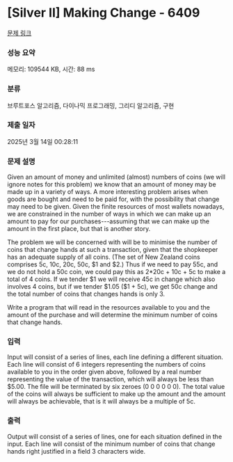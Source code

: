 # [Silver II] Making Change - 6409 

[문제 링크](https://www.acmicpc.net/problem/6409) 

### 성능 요약

메모리: 109544 KB, 시간: 88 ms

### 분류

브루트포스 알고리즘, 다이나믹 프로그래밍, 그리디 알고리즘, 구현

### 제출 일자

2025년 3월 14일 00:28:11

### 문제 설명

<p>Given an amount of money and unlimited (almost) numbers of coins (we will ignore notes for this problem) we know that an amount of money may be made up in a variety of ways. A more interesting problem arises when goods are bought and need to be paid for, with the possibility that change may need to be given. Given the finite resources of most wallets nowadays, we are constrained in the number of ways in which we can make up an amount to pay for our purchases---assuming that we can make up the amount in the first place, but that is another story.</p>

<p>The problem we will be concerned with will be to minimise the number of coins that change hands at such a transaction, given that the shopkeeper has an adequate supply of all coins. (The set of New Zealand coins comprises 5c, 10c, 20c, 50c, <span>$</span>1 and <span>$</span>2.) Thus if we need to pay 55c, and we do not hold a 50c coin, we could pay this as 2*20c + 10c + 5c to make a total of 4 coins. If we tender <span>$</span>1 we will receive 45c in change which also involves 4 coins, but if we tender <span>$</span>1.05 (<span>$</span>1 + 5c), we get 50c change and the total number of coins that changes hands is only 3.</p>

<p>Write a program that will read in the resources available to you and the amount of the purchase and will determine the minimum number of coins that change hands.</p>

### 입력 

 <p>Input will consist of a series of lines, each line defining a different situation. Each line will consist of 6 integers representing the numbers of coins available to you in the order given above, followed by a real number representing the value of the transaction, which will always be less than <span>$</span>5.00. The file will be terminated by six zeroes (0 0 0 0 0 0). The total value of the coins will always be sufficient to make up the amount and the amount will always be achievable, that is it will always be a multiple of 5c.</p>

### 출력 

 <p>Output will consist of a series of lines, one for each situation defined in the input. Each line will consist of the minimum number of coins that change hands right justified in a field 3 characters wide.</p>

